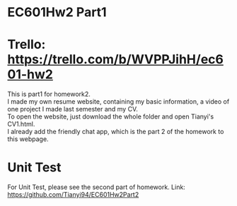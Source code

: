 # EC601Hw2 Part1

# Trello: https://trello.com/b/WVPPJihH/ec601-hw2
This is part1 for homework2.<br />
I made my own resume website, containing my basic information, a video of one project I made last semester and my CV.  <br />
To open the website, just download the whole folder and open Tianyi's CV1.html.  <br />
I already add the friendly chat app, which is the part 2 of the homework to this webpage. <br />
# Unit Test
For Unit Test, please see the second part of homework. Link: https://github.com/Tianyi94/EC601Hw2Part2
